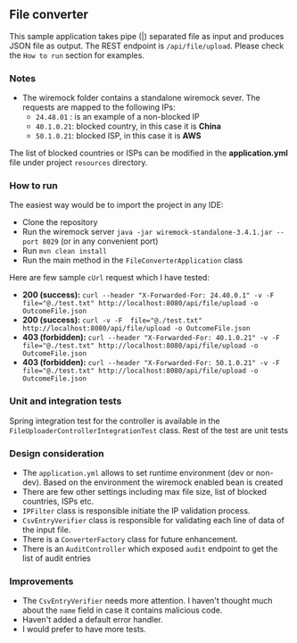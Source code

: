 ## File converter

This sample application takes pipe (|) separated file as input and produces JSON file as output.
The REST endpoint is `/api/file/upload`. 
Please check the `How to run` section for examples.

### Notes
* The wiremock folder contains a standalone wiremock sever. The requests are mapped to the following IPs:
   * `24.48.01` : is an example of a non-blocked IP
   * `40.1.0.21`: blocked country, in this case it is **China**
   * `50.1.0.21`: blocked ISP, in this case it is **AWS**

The list of blocked countries or ISPs can be modified in the **application.yml** file under project `resources` directory.

### How to run

The easiest way would be to import the project in any IDE: 

* Clone the repository
* Run the wiremock server `java -jar wiremock-standalone-3.4.1.jar --port 8029` (or in any convenient port)
* Run `mvn clean install`
* Run the main method in the `FileConverterApplication` class

Here are few sample `cUrl` request which I have tested:
* **200 (success):** `curl --header "X-Forwarded-For: 24.40.0.1" -v -F  file="@./test.txt" http://localhost:8080/api/file/upload -o OutcomeFile.json`
* **200 (success):** `curl -v -F  file="@./test.txt" http://localhost:8080/api/file/upload -o OutcomeFile.json`
* **403 (forbidden):** `curl --header "X-Forwarded-For: 40.1.0.21" -v -F  file="@./test.txt" http://localhost:8080/api/file/upload -o OutcomeFile.json`
* **403 (forbidden):** `curl --header "X-Forwarded-For: 50.1.0.21" -v -F  file="@./test.txt" http://localhost:8080/api/file/upload -o OutcomeFile.json`

### Unit and integration tests

Spring integration test for the controller is available in the `FileUploaderControllerIntegrationTest` class.
Rest of the test are unit tests


### Design consideration

* The `application.yml` allows to set runtime environment (dev or non-dev). Based on the environment the wiremock enabled bean is created
* There are few other settings including max file size, list of blocked countries, ISPs etc.
* `IPFilter` class is responsible initiate the IP validation process.
* `CsvEntryVerifier` class is responsible for validating each line of data of the input file.
* There is a `ConverterFactory` class for future enhancement.
* There is an `AuditController` which exposed `audit` endpoint to get the list of audit entries


### Improvements

* The `CsvEntryVerifier` needs more attention. I haven't thought much about the `name` field in case it contains malicious code.
* Haven't added a default error handler.
* I would prefer to have more tests.




 


